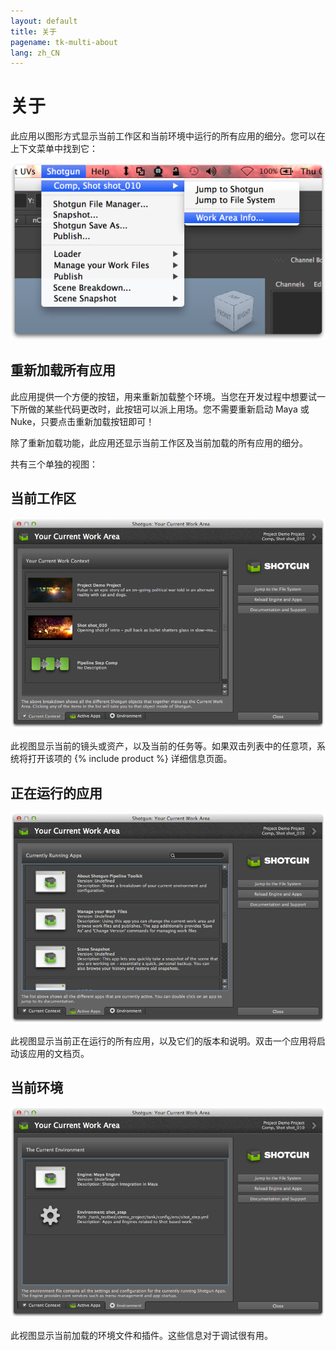 ```yaml
---
layout: default
title: 关于
pagename: tk-multi-about
lang: zh_CN
---
```


# 关于

此应用以图形方式显示当前工作区和当前环境中运行的所有应用的细分。您可以在上下文菜单中找到它：

![屏幕截图](../images/apps/multi-about-menu.png)

## 重新加载所有应用
此应用提供一个方便的按钮，用来重新加载整个环境。当您在开发过程中想要试一下所做的某些代码更改时，此按钮可以派上用场。您不需要重新启动 Maya 或 Nuke，只要点击重新加载按钮即可！


除了重新加载功能，此应用还显示当前工作区及当前加载的所有应用的细分。

共有三个单独的视图：

## 当前工作区

![屏幕截图](../images/apps/multi-about-about1.png)

此视图显示当前的镜头或资产，以及当前的任务等。如果双击列表中的任意项，系统将打开该项的 {% include product %} 详细信息页面。

## 正在运行的应用

![屏幕截图](../images/apps/multi-about-about2.png)

此视图显示当前正在运行的所有应用，以及它们的版本和说明。双击一个应用将启动该应用的文档页。


## 当前环境

![屏幕截图](../images/apps/multi-about-about3.png)

此视图显示当前加载的环境文件和插件。这些信息对于调试很有用。